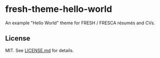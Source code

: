 fresh-theme-hello-world
=======================
An example "Hello World" theme for FRESH / FRESCA résumés and CVs.

## License

MIT. See [LICENSE.md][lic] for details.

[lic]: https://github.com/fluentdesk/fresh-themes/blob/master/LICENSE.md

